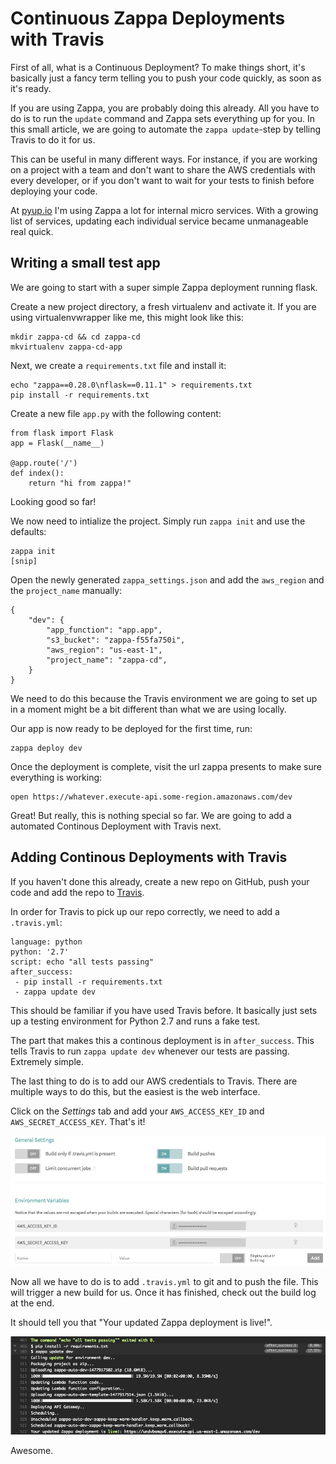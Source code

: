 # Continuous Zappa Deployments with Travis

First of all, what is a Continuous Deployment? To make things short, it's basically just a fancy term telling you to push your code quickly, as soon as it's ready.

If you are using Zappa, you are probably doing this already. All you have to do is to run the `update` command and Zappa sets everything up for you. In this small article, we are going to automate the `zappa update`-step by telling Travis to do it for us. 

This can be useful in many different ways. For instance, if you are working on a project with a team and don't want to share the AWS credentials with every developer, or if you don't want to wait for your tests to finish before deploying your code.

At [pyup.io](https://pyup.io) I'm using Zappa a lot for internal micro services. With a growing list of services, updating each individual service became unmanageable real quick.

## Writing a small test app

We are going to start with a super simple Zappa deployment running flask.

Create a new project directory, a fresh virtualenv and activate it. If you are using virtualenvwrapper like me, this might look like this:

```
mkdir zappa-cd && cd zappa-cd
mkvirtualenv zappa-cd-app
```

Next, we create a `requirements.txt` file and install it:

```
echo "zappa==0.28.0\nflask==0.11.1" > requirements.txt
pip install -r requirements.txt
```

Create a new file `app.py` with the following content:

```
from flask import Flask
app = Flask(__name__)

@app.route('/')
def index():
    return "hi from zappa!"
```

Looking good so far!

We now need to intialize the project. Simply run `zappa init` and use the defaults:

```
zappa init
[snip]
```

Open the newly generated `zappa_settings.json` and add the `aws_region` and the `project_name` manually:

```
{
    "dev": {
        "app_function": "app.app",
        "s3_bucket": "zappa-f55fa750i",
        "aws_region": "us-east-1",
        "project_name": "zappa-cd",
    }
}
```

We need to do this because the Travis environment we are going to set up in a moment might be a bit different than what we are using locally.

Our app is now ready to be deployed for the first time, run:

```
zappa deploy dev
```

Once the deployment is complete, visit the url zappa presents to make sure everything is working:

```
open https://whatever.execute-api.some-region.amazonaws.com/dev
```

Great! But really, this is nothing special so far. We are going to add a automated Continous Deployment with Travis next.

## Adding Continous Deployments with Travis

If you haven't done this already, create a new repo on GitHub, push your code and add the repo to [Travis](https://travis-ci.org).

In order for Travis to pick up our repo correctly, we need to add a `.travis.yml`:

```
language: python
python: '2.7'
script: echo "all tests passing"
after_success:
 - pip install -r requirements.txt
 - zappa update dev
```

This should be familiar if you have used Travis before. It basically just sets up a testing environment for Python 2.7 and runs a fake test.

The part that makes this a continous deployment is in `after_success`. This tells Travis to run `zappa update dev` whenever our tests are passing. Extremely simple.

The last thing to do is to add our AWS credentials to Travis. There are multiple ways to do this, but the easiest is the web interface.

Click on the *Settings* tab and add your `AWS_ACCESS_KEY_ID` and `AWS_SECRET_ACCESS_KEY`. That's it!

![aws credentials](https://raw.githubusercontent.com/Miserlou/zappa-blog/master/images/travis_aws_credentials.png)

Now all we have to do is to add `.travis.yml` to git and to push the file. This will trigger a new build for us. Once it has finished, check out the build log at the end. 

It should tell you that "Your updated Zappa deployment is live!". 

![travis deployment](https://raw.githubusercontent.com/Miserlou/zappa-blog/master/images/travis_deployment.png)

Awesome.
